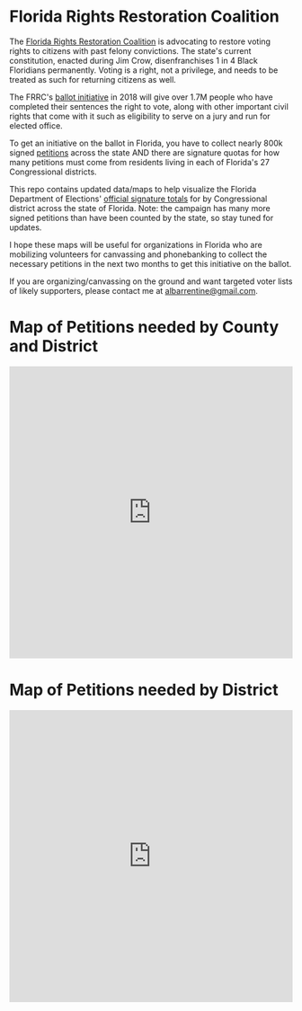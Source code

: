 # Florida Rights Restoration Coalition
The [Florida Rights Restoration Coalition](https://floridarrc.com) is advocating to restore voting rights to citizens with past felony convictions. The state's current constitution, enacted during Jim Crow, disenfranchises 1 in 4 Black Floridians permanently. Voting is a right, not a privilege, and needs to be treated as such for returning citizens as well.

The FRRC's [ballot initiative](https://www.floridiansforafairdemocracy.com/amendment-text) in 2018 will give over 1.7M people who have completed their sentences the right to vote, along with other important civil rights that come with it such as eligibility to serve on a jury and run for elected office.

To get an initiative on the ballot in Florida, you have to collect nearly 800k signed [petitions](https://floridarrc.com/volunteer#petition) across the state AND there are signature quotas for how many petitions must come from residents living in each of Florida's 27 Congressional districts.

This repo contains updated data/maps to help visualize the Florida Department of Elections' [official signature totals](http://dos.elections.myflorida.com/initiatives/initdetail.asp?account=64388&seqnum=1) for by Congressional district across the state of Florida. Note: the campaign has many more signed petitions than have been counted by the state, so stay tuned for updates.

I hope these maps will be useful for organizations in Florida who are mobilizing volunteers for canvassing and phonebanking to collect the necessary petitions in the next two months to get this initiative on the ballot.

If you are organizing/canvassing on the ground and want targeted voter lists of likely supporters, please contact me at albarrentine@gmail.com.

# Map of Petitions needed by County and District

<iframe width="100%" height="520" frameborder="0" src="https://albarrentine.carto.com/builder/9fa3986e-fe22-4586-90c4-bc26e11d6978/embed" allowfullscreen webkitallowfullscreen mozallowfullscreen oallowfullscreen msallowfullscreen></iframe>

# Map of Petitions needed by District

<iframe width="100%" height="520" frameborder="0" src="https://albarrentine.carto.com/builder/00b1b6da-e601-4a89-98f0-5eef9df5ea50/embed" allowfullscreen webkitallowfullscreen mozallowfullscreen oallowfullscreen msallowfullscreen></iframe>
